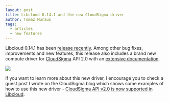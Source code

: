 ```yaml
---
layout: post
title: Libcloud 0.14.1 and the new CloudSigma driver
author: Tomaz Muraus
tags:
  - articles
  - new features
---
```


Libcloud 0.14.1 has been [release recently][1]. Among other bug fixes,
improvements and new features, this release also includes a brand new compute
driver for [CloudSigma][3] API 2.0 with an [extensive documentation][2].

<div class="imginline">
  <a href="https://www.cloudsigma.com" target="_blank">
  <img src="/images/posts/2014-02-11-libcloud-0-14-1-and-cloudsigma/cloudsigma.png" class="img-responsive inline" />
  </a>
</div>

If you want to learn more about this new driver, I encourage you to check a guest
post I wrote on the CloudSigma blog which shows some examples of how to use this new
driver - [CloudSigma API v2.0 is now supported in Libcloud][4].

[1]: /blog/2014/02/08/libcloud-0-14-1-released.html
[2]: https://libcloud.readthedocs.org/en//latest/compute/drivers/cloudsigma.html
[3]: https://www.cloudsigma.com
[4]: https://www.cloudsigma.com/2014/02/11/cloudsigma-api-v2-0-is-now-supported-in-libcloud/
